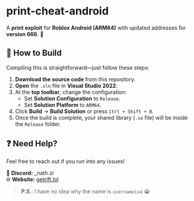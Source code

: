# **print-cheat-android**

A **print exploit** for **Roblox Android (ARM64)** with updated addresses for **version 666**. 🚀

## **🔧 How to Build**
Compiling this is straightforward—just follow these steps:

1. **Download the source code** from this repository.  
2. **Open** the `.sln` file in **Visual Studio 2022**.  
3. At the **top toolbar**, change the configuration:
   - Set **Solution Configuration** to `Release`.
   - Set **Solution Platform** to `ARM64`.
4. Click **Build** → **Build Solution** or press `Ctrl + Shift + B`.
5. Once the build is complete, your shared library (`.so` file) will be inside the `Release` folder.

## **❓ Need Help?**
Feel free to reach out if you run into any issues!

📩 **Discord:** _nath.zi  
🌐 **Website:** [getrift.lol](https://getrift.lol/)

> **P.S.**: I have no idea why the name is `usernameis4` 😭
